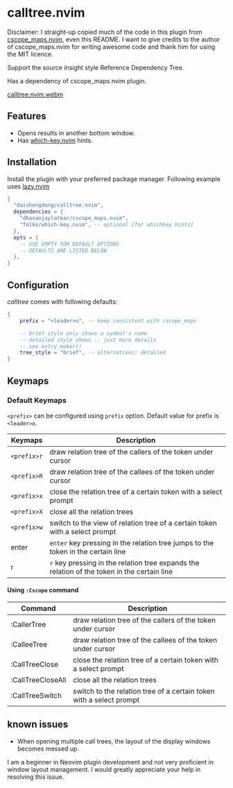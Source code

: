 # calltree.nvim

Disclaimer: I straight-up copied much of the code in this plugin from [cscope_maps.nvim](https://github.com/dhananjaylatkar/cscope_maps.nvim), even this README. I want to give credits to the author of cscope_maps.nvim for writing awesome code and thank him for using the MIT licence.

Support the source insight style Reference Dependency Tree.

Has a dependency of cscope_maps.nvim plugin.

[calltree.nvim.webm](https://github.com/daishengdong/calltree.nvim/assets/4813738/3033497d-54d7-4370-b6f5-63e28b69490d)

## Features

- Opens results in another bottom window.
- Has [which-key.nvim](https://github.com/folke/which-key.nvim) hints.

## Installation

Install the plugin with your preferred package manager.
Following example uses [lazy.nvim](https://github.com/folke/lazy.nvim)

```lua
{
  "daishengdong/calltree.nvim",
  dependencies = {
    "dhananjaylatkar/cscope_maps.nvim",
    "folke/which-key.nvim", -- optional [for whichkey hints]
  },
  opts = {
    -- USE EMPTY FOR DEFAULT OPTIONS
    -- DEFAULTS ARE LISTED BELOW
  },
}
```

## Configuration

_calltree_ comes with following defaults:

```lua
{
    prefix = "<leader>o", -- keep consistent with cscope_maps

    -- brief style only shows a symbol's name
    -- detailed style shows .. just more details
    -- see entry_maker()
    tree_style = "brief", -- alternatives: detailed
}
```

## Keymaps

### Default Keymaps

`<prefix>` can be configured using `prefix` option. Default value for prefix
is `<leader>o`.

| Keymaps           | Description                                                                                 |
| ----------------- | ------------------------------------------------------------------------------------------- |
| `<prefix>r`       | draw relation tree of the callers of the token under cursor                                 |
| `<prefix>R`       | draw relation tree of the callees of the token under cursor                                 |
| `<prefix>x`       | close the relation tree of a certain token with a select prompt                             |
| `<prefix>X`       | close all the relation trees                                                                |
| `<prefix>w`       | switch to the view of relation tree of a certain token with a select prompt                 |
| enter             | `enter` key pressing in the relation tree jumps to the token in the certain line            |
| r                 | `r` key pressing in the relation tree expands the relation of the token in the certain line |

#### Using `:Cscope` command

| Command           | Description                                                         |
| ----------------- | ------------------------------------------------------------------- |
| :CallerTree       | draw relation tree of the callers of the token under cursor         |
| :CalleeTree       | draw relation tree of the callees of the token under cursor         |
| :CallTreeClose    | close the relation tree of a certain token with a select prompt     |
| :CallTreeCloseAll | close all the relation trees                                        |
| :CallTreeSwitch   | switch to the relation tree of a certain token with a select prompt |

## known issues

- When opening multiple call trees, the layout of the display windows becomes messed up.

I am a beginner in Neovim plugin development and not very proficient in window layout management. I would greatly appreciate your help in resolving this issue.
